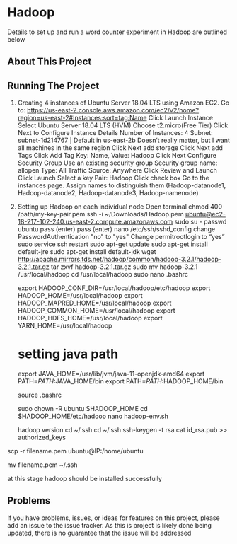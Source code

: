 # Hadoop
Details to set up and run a word counter experiment in Hadoop are outlined below

## About This Project


## Running The Project
1. Creating 4 instances of Ubuntu Server 18.04 LTS using Amazon EC2.
  Go to: https://us-east-2.console.aws.amazon.com/ec2/v2/home?region=us-east-2#Instances:sort=tag:Name
  Click Launch Instance
  Select Ubuntu Server 18.04 LTS (HVM)
  Choose t2.micro(Free Tier)
  Click Next to Configure Instance Details
    Number of Instances: 4
    Subnet: subnet-1d214767 | Default in us-east-2b
      Doesn’t really matter, but I want all machines in the same region
  Click Next add storage
  Click Next add Tags
    Click Add Tag
    Key: Name, Value: Hadoop
  Click Next Configure Security Group
    Use an existing security group
    Security group name: allopen
    Type: All Traffic
    Source: Anywhere
  Click Review and Launch
  Click Launch
    Select a key Pair: Hadoop
    Click check box
  Go to the instances page. Assign names to distinguish them (Hadoop-datanode1, Hadoop-datanode2, Hadoop-datanode3, Hadoop-namenode)

2. Setting up Hadoop on each individual node
  Open terminal
    chmod 400 /path/my-key-pair.pem
    ssh -i ~/Downloads/Hadoop.pem ubuntu@ec2-18-217-102-240.us-east-2.compute.amazonaws.com
    sudo su -
    passwd ubuntu
      pass (enter)
      pass (enter)
    nano /etc/ssh/sshd_config
      change PasswordAuthentication "no" to "yes"
      Change permitrootlogin to “yes”
    sudo service ssh restart
    sudo apt-get update
    sudo apt-get install default-jre
    sudo apt-get install default-jdk
    wget http://apache.mirrors.tds.net/hadoop/common/hadoop-3.2.1/hadoop-3.2.1.tar.gz
    tar zxvf hadoop-3.2.1.tar.gz
    sudo mv hadoop-3.2.1 /usr/local/hadoop
      cd /usr/local/hadoop
    sudo nano .bashrc

    <!-- /* -->
    export HADOOP_CONF_DIR=/usr/local/hadoop/etc/hadoop
    export HADOOP_HOME=/usr/local/hadoop
    export HADOOP_MAPRED_HOME=/usr/local/hadoop
    export HADOOP_COMMON_HOME=/usr/local/hadoop
    export HADOOP_HDFS_HOME=/usr/local/hadoop
    export YARN_HOME=/usr/local/hadoop

    # setting java path
    export JAVA_HOME=/usr/lib/jvm/java-11-openjdk-amd64
    export PATH=$PATH:$JAVA_HOME/bin
    export PATH=$PATH:$HADOOP_HOME/bin
    <!-- */ -->

    source .bashrc
    <!-- # change the owner -->
    sudo chown -R ubuntu $HADOOP_HOME
    cd $HADOOP_HOME/etc/hadoop
    nano hadoop-env.sh
    <!-- update java home -->
    hadoop version
    cd ~/.ssh
    cd ~/.ssh
    ssh-keygen -t rsa
    cat id_rsa.pub >> authorized_keys
    <!-- create config file like below on master machine and copy it to the other data nodes: -->
<!--
  Host namenode
	  HostName 18.219.222.231
  	User ubuntu
    IdentityFile ~/.ssh/educate.pem
  Host datanode1
    HostName 18.217.189.60
    User ubuntu
  	IdentityFile ~/.ssh/educate.pem
  Host datanode2
  	HostName 18.222.74.251
  	User ubuntu
  	IdentityFile ~/.ssh/educate.pem
-->

<!-- copy .pem file from your machine to the master node and other data nodes, and make sure to give chmod 600 on all the pem file.  -->

<!-- ‘scp’ command: copy file from one machine to another -->

scp -r filename.pem ubuntu@IP:/home/ubuntu
<!-- Login to the machine using ip -->
mv filename.pem ~/.ssh

at this stage hadoop should be installed successfully
<!-- Now try to do ssh namenode, ssh datanode1, ssh datanode2 from all machines, passwordless authentication should work.  -->



## Problems

If you have problems, issues, or ideas for features on this project, please add an issue to the issue tracker. As this is project is likely done being updated, there is no guarantee that the issue will be addressed

